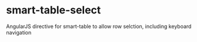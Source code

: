 # smart-table-select
AngularJS directive for smart-table to allow row selction, including keyboard navigation
